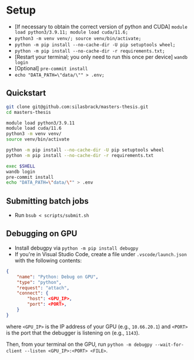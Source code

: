 # Setup

* [If necessary to obtain the correct version of python and CUDA] `module load python3/3.9.11; module load cuda/11.6;`
* `python3 -m venv venv/; source venv/bin/activate;`
* `python -m pip install --no-cache-dir -U pip setuptools wheel;`
* `python -m pip install --no-cache-dir -r requirements.txt;`
* [Restart your terminal; you only need to run this once per device] `wandb login`
* [Optional] `pre-commit install`
* `echo "DATA_PATH=\"data/\"" > .env;`

## Quickstart
```bash
git clone git@github.com:silasbrack/masters-thesis.git
cd masters-thesis

module load python3/3.9.11
module load cuda/11.6
python3 -m venv venv/
source venv/bin/activate

python -m pip install --no-cache-dir -U pip setuptools wheel
python -m pip install --no-cache-dir -r requirements.txt

exec $SHELL
wandb login
pre-commit install
echo "DATA_PATH=\"data/\"" > .env
```

## Submitting batch jobs

* Run `bsub < scripts/submit.sh`

## Debugging on GPU

* Install debugpy via `python -m pip install debugpy`
* If you're in Visual Studio Code, create a file under `.vscode/launch.json` with the following contents:
```json
{
    "name": "Python: Debug on GPU",
    "type": "python",
    "request": "attach",
    "connect": {
        "host": <GPU_IP>,
        "port": <PORT>,
    }
}
```
where `<GPU_IP>` is the IP address of your GPU (e.g., `10.66.20.1`) and `<PORT>` is the port that the debugger is listening on (e.g., `1143`).

Then, from your terminal on the GPU, run `python -m debugpy --wait-for-client --listen <GPU_IP>:<PORT> <FILE>`.
